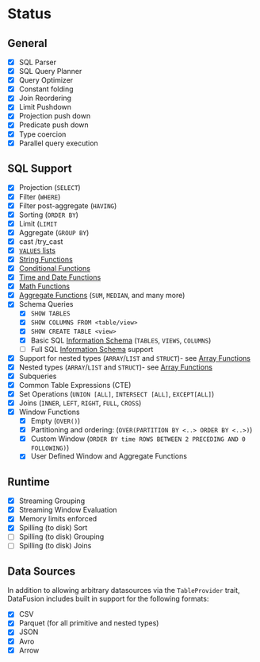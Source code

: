 <!---
  Licensed to the Apache Software Foundation (ASF) under one
  or more contributor license agreements.  See the NOTICE file
  distributed with this work for additional information
  regarding copyright ownership.  The ASF licenses this file
  to you under the Apache License, Version 2.0 (the
  "License"); you may not use this file except in compliance
  with the License.  You may obtain a copy of the License at

    http://www.apache.org/licenses/LICENSE-2.0

  Unless required by applicable law or agreed to in writing,
  software distributed under the License is distributed on an
  "AS IS" BASIS, WITHOUT WARRANTIES OR CONDITIONS OF ANY
  KIND, either express or implied.  See the License for the
  specific language governing permissions and limitations
  under the License.
-->

# Status

## General

- [x] SQL Parser
- [x] SQL Query Planner
- [x] Query Optimizer
- [x] Constant folding
- [x] Join Reordering
- [x] Limit Pushdown
- [x] Projection push down
- [x] Predicate push down
- [x] Type coercion
- [x] Parallel query execution

## SQL Support

- [x] Projection (`SELECT`)
- [x] Filter (`WHERE`)
- [x] Filter post-aggregate (`HAVING`)
- [x] Sorting (`ORDER BY`)
- [x] Limit (`LIMIT`
- [x] Aggregate (`GROUP BY`)
- [x] cast /try_cast
- [x] [`VALUES` lists](https://www.postgresql.org/docs/current/queries-values.html)
- [x] [String Functions](./scalar_functions.md#string-functions)
- [x] [Conditional Functions](./scalar_functions.md#conditional-functions)
- [x] [Time and Date Functions](./scalar_functions.md#time-and-date-functions)
- [x] [Math Functions](./scalar_functions.md#math-functions)
- [x] [Aggregate Functions](./aggregate_functions.md) (`SUM`, `MEDIAN`, and many more)
- [x] Schema Queries
  - [x] `SHOW TABLES`
  - [x] `SHOW COLUMNS FROM <table/view>`
  - [x] `SHOW CREATE TABLE <view>`
  - [x] Basic SQL [Information Schema](./information_schema.md) (`TABLES`, `VIEWS`, `COLUMNS`)
  - [ ] Full SQL [Information Schema](./information_schema.md) support
- [x] Support for nested types (`ARRAY`/`LIST` and `STRUCT`)- see [Array Functions](./scalar_functions.md#array-functions)
- [x] Nested types (`ARRAY`/`LIST` and `STRUCT`)- see [Array Functions](./scalar_functions.md#array-functions)
- [x] Subqueries
- [x] Common Table Expressions (CTE)
- [x] Set Operations (`UNION [ALL]`, `INTERSECT [ALL]`, `EXCEPT[ALL]`)
- [x] Joins (`INNER`, `LEFT`, `RIGHT`, `FULL`, `CROSS`)
- [x] Window Functions
  - [x] Empty (`OVER()`)
  - [x] Partitioning and ordering: (`OVER(PARTITION BY <..> ORDER BY <..>)`)
  - [x] Custom Window (`ORDER BY time ROWS BETWEEN 2 PRECEDING AND 0 FOLLOWING)`)
  - [x] User Defined Window and Aggregate Functions

## Runtime

- [x] Streaming Grouping
- [x] Streaming Window Evaluation
- [x] Memory limits enforced
- [x] Spilling (to disk) Sort
- [ ] Spilling (to disk) Grouping
- [ ] Spilling (to disk) Joins

## Data Sources

In addition to allowing arbitrary datasources via the `TableProvider`
trait, DataFusion includes built in support for the following formats:

- [x] CSV
- [x] Parquet (for all primitive and nested types)
- [x] JSON
- [x] Avro
- [x] Arrow
